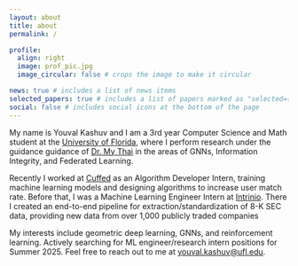 ```yaml
---
layout: about
title: about
permalink: /

profile:
  align: right
  image: prof_pic.jpg
  image_circular: false # crops the image to make it circular

news: true # includes a list of news items
selected_papers: true # includes a list of papers marked as "selected={true}"
social: false # includes social icons at the bottom of the page
---
```


My name is Youval Kashuv and I am a 3rd year Computer Science and Math student at the [University of Florida](https://www.cise.ufl.edu/), where I perform research under the guidance guidance of [Dr. My Thai](https://www.cise.ufl.edu/~mythai/) in the areas of GNNs, Information Integrity, and Federated Learning. 

Recently I worked at [Cuffed](https://www.cuffed.dating/) as an Algorithm Developer Intern, training machine learning models and designing algorithms to increase user match rate. Before that, I was a Machine Learning Engineer Intern at [Intrinio](https://intrinio.com/). There I created an end-to-end pipeline for extraction/standardization of 8-K SEC data, providing new data from over 1,000 publicly traded companies

My interests include geometric deep learning, GNNs, and reinforcement learning. Actively searching for ML engineer/research intern positions for Summer 2025. Feel free to reach out to me at [youval.kashuv@ufl.edu](mailto::youval.kashuv@ufl.edu).